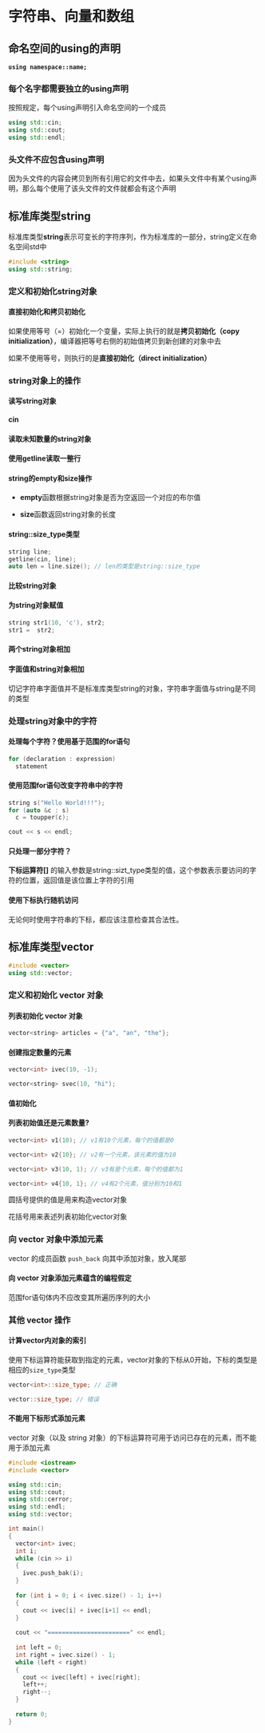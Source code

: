 # 字符串、向量和数组
## 命名空间的using的声明
**`using namespace::name;`**

### 每个名字都需要独立的using声明
按照规定，每个using声明引入命名空间的一个成员
```c++
using std::cin;
using std::cout;
using std::endl;
```

### 头文件不应包含using声明
因为头文件的内容会拷贝到所有引用它的文件中去，如果头文件中有某个using声明，那么每个使用了该头文件的文件就都会有这个声明

## 标准库类型string
标准库类型**string**表示可变长的字符序列，作为标准库的一部分，string定义在命名空间std中
```c++
#include <string>
using std::string;
```

### 定义和初始化string对象
#### 直接初始化和拷贝初始化
如果使用等号（=）初始化一个变量，实际上执行的就是**拷贝初始化（copy initialization）**，编译器把等号右侧的初始值拷贝到新创建的对象中去

如果不使用等号，则执行的是**直接初始化（direct initialization）**

### string对象上的操作
#### 读写string对象
**cin**

#### 读取未知数量的string对象

#### 使用getline读取一整行

#### string的empty和size操作
- **empty**函数根据string对象是否为空返回一个对应的布尔值

- **size**函数返回string对象的长度

#### string::size_type类型
```c++
string line;
getline(cin, line);
auto len = line.size(); // len的类型是string::size_type
```

#### 比较string对象

#### 为string对象赋值
```c++
string str1(10, 'c'), str2;
str1 =  str2;
```

#### 两个string对象相加

#### 字面值和string对象相加
切记字符串字面值并不是标准库类型string的对象，字符串字面值与string是不同的类型

### 处理string对象中的字符
#### 处理每个字符？使用基于范围的for语句
```c++
for (declaration : expression)
  statement
```

#### 使用范围for语句改变字符串中的字符
```c++
string s("Hello World!!!");
for (auto &c : s)
  c = toupper(c);

cout << s << endl; 
```

#### 只处理一部分字符？
**下标运算符[]** 的输入参数是string::sizt_type类型的值，这个参数表示要访问的字符的位置，返回值是该位置上字符的引用

#### 使用下标执行随机访问
无论何时使用字符串的下标，都应该注意检查其合法性。


## 标准库类型vector

```c++
#include <vector>
using std::vector;
```

### 定义和初始化 vector 对象
#### 列表初始化 vector 对象
```c++
vector<string> articles = {"a", "an", "the"};
```

#### 创建指定数量的元素
```c++
vector<int> ivec(10, -1);

vector<string> svec(10, "hi");
```

#### 值初始化

#### 列表初始值还是元素数量?
```c++
vector<int> v1(10); // v1有10个元素，每个的值都是0

vector<int> v2{10}; // v2有一个元素，该元素的值为10

vector<int> v3(10, 1); // v3有是个元素，每个的值都为1

vector<int> v4{10, 1}; // v4有2个元素，值分别为10和1
```
圆括号提供的值是用来构造vector对象

花括号用来表述列表初始化vector对象

### 向 vector 对象中添加元素
vector 的成员函数 `push_back` 向其中添加对象，放入尾部

#### 向 vector 对象添加元素蕴含的编程假定
范围for语句体内不应改变其所遍历序列的大小

### 其他 vector 操作
#### 计算vector内对象的索引
使用下标运算符能获取到指定的元素，vector对象的下标从0开始，下标的类型是相应的`size_type`类型
```c++
vector<int>::size_type; // 正确

vector::size_type; // 错误
```

#### 不能用下标形式添加元素
vector 对象（以及 string 对象）的下标运算符可用于访问已存在的元素，而不能用于添加元素

```c++
#include <iostream>
#include <vector>

using std::cin;
using std::cout;
using std::cerror;
using std::endl;
using std::vector;

int main()
{
  vector<int> ivec;
  int i;
  while (cin >> i)
  {
    ivec.push_bak(i);
  }
  
  for (int i = 0; i < ivec.size() - 1; i++) 
  {
    cout << ivec[i] + ivec[i+1] << endl;
  }
  
  cout << "=======================" << endl;
  
  int left = 0;
  int right = ivec.size() - 1;
  while (left < right) 
  {
    cout << ivec[left] + ivec[right];
    left++;
    right--;
  }
  
  return 0;
}

```















